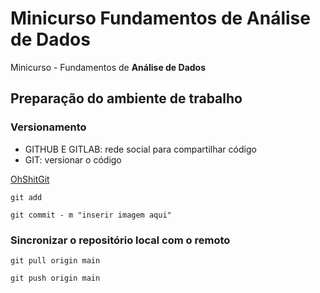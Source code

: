 # Minicurso Fundamentos de Análise de Dados

Minicurso - Fundamentos de **Análise de Dados**


## Preparação do ambiente de trabalho

### Versionamento

- GITHUB E GITLAB: rede social para compartilhar código
- GIT: versionar o código
  
[OhShitGit](https://ohshitgit.com/)

```
git add
```

```
git commit - m "inserir imagem aqui"
```

### Sincronizar o repositório local com o remoto

```
git pull origin main
```

```
git push origin main
```

